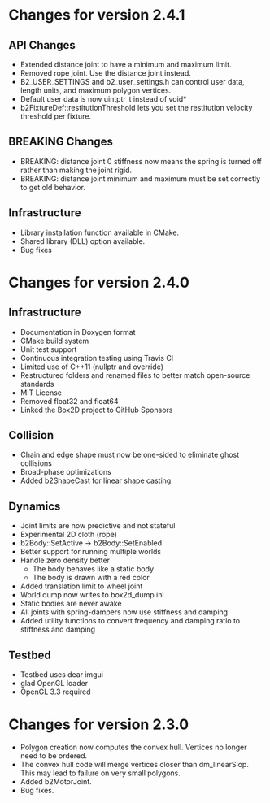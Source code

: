 # Changes for version 2.4.1

## API Changes
- Extended distance joint to have a minimum and maximum limit.
- Removed rope joint. Use the distance joint instead.
- B2_USER_SETTINGS and b2_user_settings.h can control user data, length units, and maximum polygon vertices.
- Default user data is now uintptr_t instead of void*
- b2FixtureDef::restitutionThreshold lets you set the restitution velocity threshold per fixture.

## BREAKING Changes
- BREAKING: distance joint 0 stiffness now means the spring is turned off rather than making the joint rigid.
- BREAKING: distance joint minimum and maximum must be set correctly to get old behavior.

## Infrastructure
- Library installation function available in CMake.
- Shared library (DLL) option available.
- Bug fixes

# Changes for version 2.4.0

## Infrastructure
- Documentation in Doxygen format
- CMake build system
- Unit test support
- Continuous integration testing using Travis CI
- Limited use of C++11 (nullptr and override)
- Restructured folders and renamed files to better match open-source standards
- MIT License
- Removed float32 and float64
- Linked the Box2D project to GitHub Sponsors

## Collision
- Chain and edge shape must now be one-sided to eliminate ghost collisions
- Broad-phase optimizations
- Added b2ShapeCast for linear shape casting

## Dynamics
- Joint limits are now predictive and not stateful
- Experimental 2D cloth (rope)
- b2Body::SetActive -> b2Body::SetEnabled
- Better support for running multiple worlds
- Handle zero density better
  - The body behaves like a static body
  - The body is drawn with a red color
- Added translation limit to wheel joint
- World dump now writes to box2d_dump.inl
- Static bodies are never awake
- All joints with spring-dampers now use stiffness and damping
- Added utility functions to convert frequency and damping ratio to stiffness and damping

## Testbed
- Testbed uses dear imgui
- glad OpenGL loader
- OpenGL 3.3 required

# Changes for version 2.3.0
- Polygon creation now computes the convex hull. Vertices no longer need to be ordered.
- The convex hull code will merge vertices closer than dm_linearSlop. This may lead to failure on very small polygons.
- Added b2MotorJoint.
- Bug fixes.
